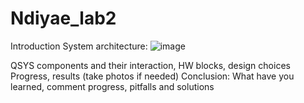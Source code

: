 # Ndiyae_lab2

 Introduction
 System architecture:
 ![image](https://github.com/ESN2024/Ndiyae_lab2/assets/153745637/b56abd49-9f53-411d-93ee-fec78a6df0ee)

  QSYS components and their interaction, HW blocks, design choices
Progress, results (take photos if needed)
Conclusion: 
  What have you learned, comment progress, pitfalls and solutions
